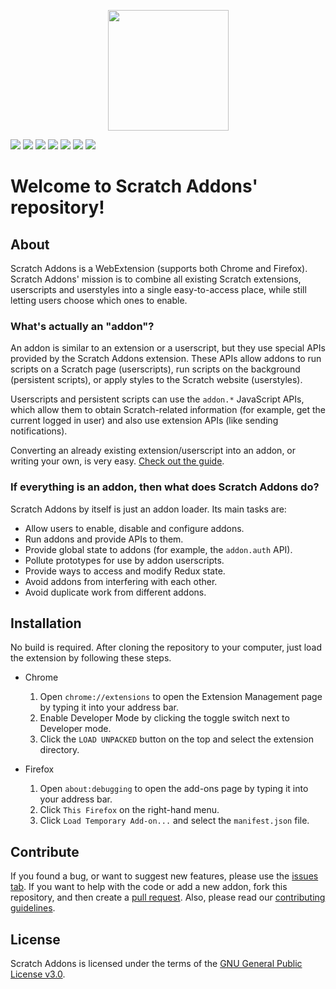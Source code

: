<p align="center"><img src="https://raw.githubusercontent.com/ScratchAddons/ScratchAddons/master/images/icon.png" width="193" height="193"></p>

![](https://img.shields.io/github/stars/ScratchAddons/ScratchAddons?color=blue&style=flat-square) ![](https://img.shields.io/github/forks/ScratchAddons/ScratchAddons?color=blue&style=flat-square) ![](https://img.shields.io/github/watchers/ScratchAddons/ScratchAddons?color=blue&style=flat-square) [![](https://img.shields.io/github/issues/ScratchAddons/ScratchAddons?color=green&style=flat-square)](https://github.com/ScratchAddons/ScratchAddons/issues) [![](https://img.shields.io/github/issues-pr/ScratchAddons/ScratchAddons?color=green&style=flat-square)](https://github.com/ScratchAddons/ScratchAddons/pulls) [![](https://img.shields.io/github/license/ScratchAddons/ScratchAddons?style=flat-square)](https://github.com/ScratchAddons/ScratchAddons/blob/master/LICENSE) [![](https://img.shields.io/badge/chat-on%20discord-7289da.svg?style=flat-square)](https://discord.gg/2rawYE)
<!-- 
![](https://img.shields.io/github/v/release/ScratchAddons/ScratchAddons?style=flat-square) ![](https://img.shields.io/amo/users/firefox@scratchaddons?style=flat-square) ![](https://img.shields.io/chrome-web-store/users/whatisthestoreidwwwfplabnoondfjo?style=flat-square) ![](https://img.shields.io/github/downloads/ScratchAddons/ScratchAddons/total?style=flat-square) ![](https://img.shields.io/badge/chat-on%20discord-7289da.svg)
-->

# Welcome to Scratch Addons' repository!

## About

Scratch Addons is a WebExtension (supports both Chrome and Firefox). Scratch Addons' mission is to combine all existing Scratch extensions, userscripts and userstyles into a single easy-to-access place, while still letting users choose which ones to enable.

### What's actually an "addon"?

An addon is similar to an extension or a userscript, but they use special APIs provided by the Scratch Addons extension. These APIs allow addons to run scripts on a Scratch page (userscripts), run scripts on the background (persistent scripts), or apply styles to the Scratch website (userstyles).

Userscripts and persistent scripts can use the `addon.*` JavaScript APIs, which allow them to obtain Scratch-related information (for example, get the current logged in user) and also use extension APIs (like sending notifications).

Converting an already existing extension/userscript into an addon, or writing your own, is very easy. [Check out the guide](https://github.com/ScratchAddons/ScratchAddons/wiki/Creating-an-addon).

### If everything is an addon, then what does Scratch Addons do?

Scratch Addons by itself is just an addon loader. Its main tasks are:

- Allow users to enable, disable and configure addons.
- Run addons and provide APIs to them.
- Provide global state to addons (for example, the `addon.auth` API).
- Pollute prototypes for use by addon userscripts.
- Provide ways to access and modify Redux state.
- Avoid addons from interfering with each other.
- Avoid duplicate work from different addons.

## Installation

No build is required. After cloning the repository to your computer, just load the extension by following these steps.

- Chrome
  1. Open `chrome://extensions` to open the Extension Management page by typing it into your address bar.
  2. Enable Developer Mode by clicking the toggle switch next to Developer mode.
  3. Click the `LOAD UNPACKED` button on the top and select the extension directory. 

- Firefox
  1. Open `about:debugging` to open the add-ons page by typing it into your address bar.
  2. Click `This Firefox` on the right-hand menu.
  3. Click `Load Temporary Add-on...` and select the `manifest.json` file.

## Contribute

If you found a bug, or want to suggest new features, please use the [issues tab](https://github.com/ScratchAddons/ScratchAddons/issues). If you want to help with the code or add a new addon, fork this repository, and then create a [pull request](https://github.com/ScratchAddons/ScratchAddons/pulls). Also, please read our [contributing guidelines](https://github.com/ScratchAddons/ScratchAddons/blob/master/CONTRIBUTING.md).

## License

Scratch Addons is licensed under the terms of the [GNU General Public License v3.0](https://github.com/ScratchAddons/ScratchAddons/blob/master/LICENSE).